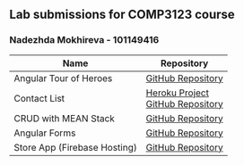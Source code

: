 ## Lab submissions for COMP3123 course
### Nadezhda Mokhireva - 101149416

Name |Repository
 --- |--- 
Angular Tour of Heroes| [GitHub Repository](https://github.com/NadiaMok/tour_of_heroes)
Contact List| [Heroku Project](https://git.heroku.com/frozen-wave-13690.git) <br> [GitHub Repository](https://github.com/NadiaMok/mean-stack-contact-list.git)
CRUD with MEAN Stack| [GitHub Repository](https://github.com/NadiaMok/mean-stack)
Angular Forms| [GitHub Repository](https://github.com/NadiaMok/angular-forms)
Store App (Firebase Hosting)| [GitHub Repository](https://github.com/NadiaMok/storeApp)
